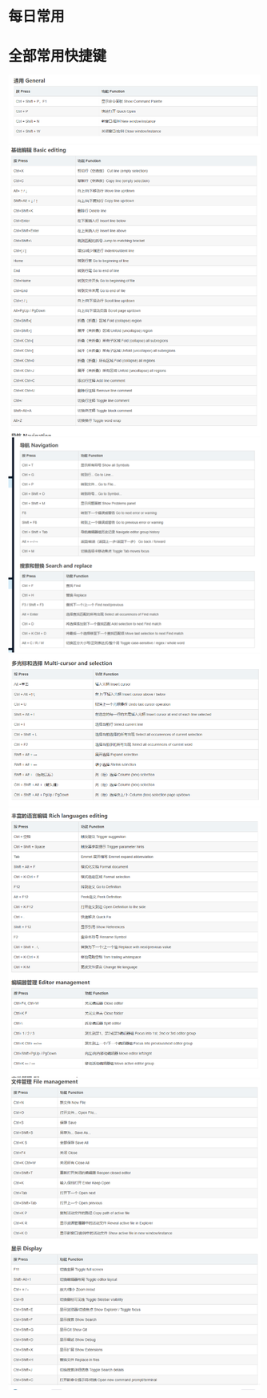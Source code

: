 # 每日常用





# 全部常用快捷键

![1718437917473](images/常用快捷键/1718437917473.png)
![1718437925116](images/常用快捷键/1718437925116.png)![1718437940491](images/常用快捷键/1718437940491.png)![1718437951637](images/常用快捷键/1718437951637.png)![1718437961972](images/常用快捷键/1718437961972.png)![1718437981563](images/常用快捷键/1718437981563.png)

